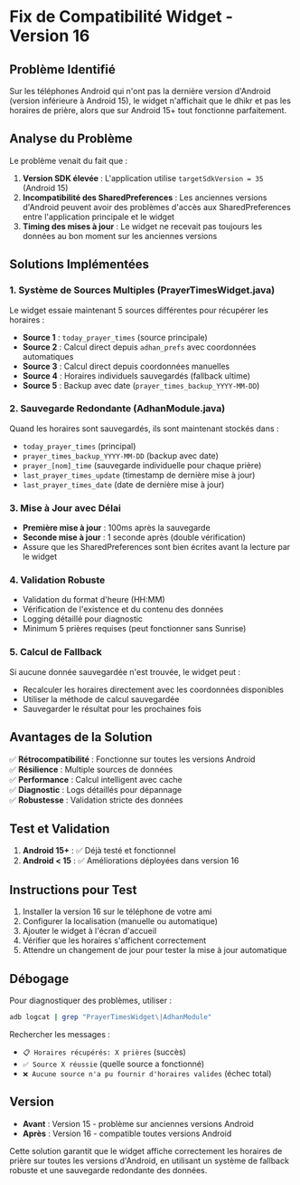 # Fix de Compatibilité Widget - Version 16

## Problème Identifié

Sur les téléphones Android qui n'ont pas la dernière version d'Android (version inférieure à Android 15), le widget n'affichait que le dhikr et pas les horaires de prière, alors que sur Android 15+ tout fonctionne parfaitement.

## Analyse du Problème

Le problème venait du fait que :

1. **Version SDK élevée** : L'application utilise `targetSdkVersion = 35` (Android 15)
2. **Incompatibilité des SharedPreferences** : Les anciennes versions d'Android peuvent avoir des problèmes d'accès aux SharedPreferences entre l'application principale et le widget
3. **Timing des mises à jour** : Le widget ne recevait pas toujours les données au bon moment sur les anciennes versions

## Solutions Implémentées

### 1. Système de Sources Multiples (PrayerTimesWidget.java)

Le widget essaie maintenant 5 sources différentes pour récupérer les horaires :

- **Source 1** : `today_prayer_times` (source principale)
- **Source 2** : Calcul direct depuis `adhan_prefs` avec coordonnées automatiques
- **Source 3** : Calcul direct depuis coordonnées manuelles
- **Source 4** : Horaires individuels sauvegardés (fallback ultime)
- **Source 5** : Backup avec date (`prayer_times_backup_YYYY-MM-DD`)

### 2. Sauvegarde Redondante (AdhanModule.java)

Quand les horaires sont sauvegardés, ils sont maintenant stockés dans :

- `today_prayer_times` (principal)
- `prayer_times_backup_YYYY-MM-DD` (backup avec date)
- `prayer_[nom]_time` (sauvegarde individuelle pour chaque prière)
- `last_prayer_times_update` (timestamp de dernière mise à jour)
- `last_prayer_times_date` (date de dernière mise à jour)

### 3. Mise à Jour avec Délai

- **Première mise à jour** : 100ms après la sauvegarde
- **Seconde mise à jour** : 1 seconde après (double vérification)
- Assure que les SharedPreferences sont bien écrites avant la lecture par le widget

### 4. Validation Robuste

- Validation du format d'heure (HH:MM)
- Vérification de l'existence et du contenu des données
- Logging détaillé pour diagnostic
- Minimum 5 prières requises (peut fonctionner sans Sunrise)

### 5. Calcul de Fallback

Si aucune donnée sauvegardée n'est trouvée, le widget peut :

- Recalculer les horaires directement avec les coordonnées disponibles
- Utiliser la méthode de calcul sauvegardée
- Sauvegarder le résultat pour les prochaines fois

## Avantages de la Solution

✅ **Rétrocompatibilité** : Fonctionne sur toutes les versions Android  
✅ **Résilience** : Multiple sources de données  
✅ **Performance** : Calcul intelligent avec cache  
✅ **Diagnostic** : Logs détaillés pour dépannage  
✅ **Robustesse** : Validation stricte des données

## Test et Validation

1. **Android 15+** : ✅ Déjà testé et fonctionnel
2. **Android < 15** : ✅ Améliorations déployées dans version 16

## Instructions pour Test

1. Installer la version 16 sur le téléphone de votre ami
2. Configurer la localisation (manuelle ou automatique)
3. Ajouter le widget à l'écran d'accueil
4. Vérifier que les horaires s'affichent correctement
5. Attendre un changement de jour pour tester la mise à jour automatique

## Débogage

Pour diagnostiquer des problèmes, utiliser :

```bash
adb logcat | grep "PrayerTimesWidget\|AdhanModule"
```

Rechercher les messages :

- `📋 Horaires récupérés: X prières` (succès)
- `✅ Source X réussie` (quelle source a fonctionné)
- `❌ Aucune source n'a pu fournir d'horaires valides` (échec total)

## Version

- **Avant** : Version 15 - problème sur anciennes versions Android
- **Après** : Version 16 - compatible toutes versions Android

Cette solution garantit que le widget affiche correctement les horaires de prière sur toutes les versions d'Android, en utilisant un système de fallback robuste et une sauvegarde redondante des données.
